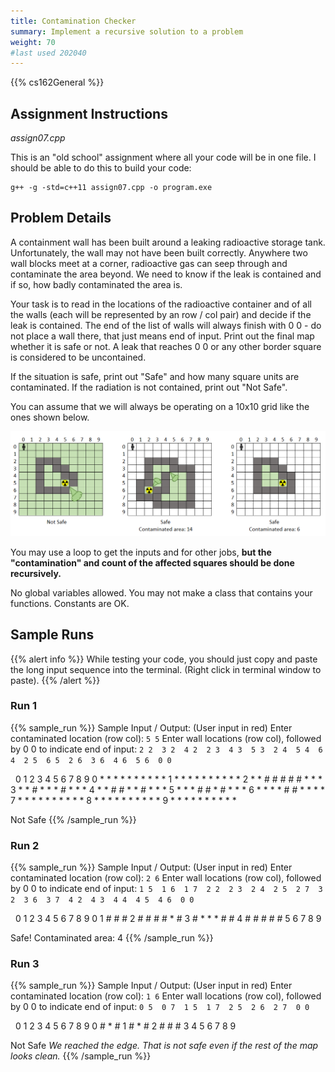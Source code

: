 ```yaml
---
title: Contamination Checker
summary: Implement a recursive solution to a problem
weight: 70
#last used 202040
---
```


{{% cs162General %}}

## Assignment Instructions

*assign07.cpp*

This is an "old school" assignment where all your code will be in one file. I should be able to
do this to build your code:

```
g++ -g -std=c++11 assign07.cpp -o program.exe
```

## Problem Details

A containment wall has been built around a leaking radioactive storage tank. Unfortunately,
the wall may not have been built correctly. Anywhere two wall blocks meet at a corner, radioactive
gas can seep through and contaminate the area beyond. We need to know if the leak is contained
and if so, how badly contaminated the area is.

Your task is to read in the locations of the radioactive container and of all the walls
(each will be represented by an row / col pair) and decide if the leak is contained. The
end of the list of walls will always finish with 0 0 - do not place a wall there, that just
means end of input. Print out the final map whether it is safe or not. A leak that reaches 0 0
or any other border square is considered to be uncontained.

If the situation is safe, print out "Safe" and how many square units are contaminated. If
the radiation is not contained, print out "Not Safe".

You can assume that we will always be operating on a 10x10 grid like the ones shown below.

![Radiation leaks](leaks.png)

You may use a loop to get the inputs and for other jobs, **but the "contamination" and
count of the affected squares should be done recursively.**

No global variables allowed. You may not make a class that contains your functions.
Constants are OK.





## Sample Runs

{{% alert info %}}
While testing your code, you should just copy and paste the long input sequence into
the terminal. (Right click in terminal window to paste).
{{% /alert %}}

### Run 1

{{% sample_run %}}
Sample Input / Output: (User input in red)
Enter contaminated location (row col): `5 5`
Enter wall locations (row col), followed by 0 0 to indicate end of input:
`2 2  3 2  4 2  2 3  4 3  5 3  2 4  5 4  6 4  2 5  6 5  2 6  3 6  4 6  5 6  0 0`

&nbsp;  0 1 2 3 4 5 6 7 8 9
0  * * * * * * * * * *
1  * * * * * * * * * *
2  * * # # # # # * * *
3  * * # * * * # * * *
4  * * # # * * # * * *
5  * * * # # * # * * *
6  * * * * # # * * * *
7  * * * * * * * * * *
8  * * * * * * * * * *
9  * * * * * * * * * *

Not Safe
{{% /sample_run %}}

### Run 2

{{% sample_run %}}
Sample Input / Output: (User input in red)
Enter contaminated location (row col): `2 6`
Enter wall locations (row col), followed by 0 0 to indicate end of input:
`1 5  1 6  1 7  2 2  2 3  2 4  2 5  2 7  3 2  3 6  3 7  4 2  4 3  4 4  4 5  4 6  0 0`

&nbsp;  0 1 2 3 4 5 6 7 8 9
0
1            # # #
2      # # # # * #
3      # * * * # #
4      # # # # #
5
6
7
8
9

Safe!
Contaminated area: 4
{{% /sample_run %}}

### Run 3

{{% sample_run %}}
Sample Input / Output: (User input in red)
Enter contaminated location (row col): `1 6`
Enter wall locations (row col), followed by 0 0 to indicate end of input:
`0 5  0 7  1 5  1 7  2 5  2 6  2 7  0 0`

&nbsp;  0 1 2 3 4 5 6 7 8 9
0            # * #
1            # * #
2            # # #
3
4
5
6
7
8
9

Not Safe
*We reached the edge. That is not safe even if the rest of the map looks clean.*
{{% /sample_run %}}